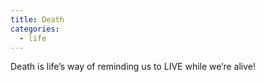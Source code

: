 ```yaml
---
title: Death
categories:
  - life
---
```

Death is life’s way
of reminding us
to LIVE
while we’re alive!
